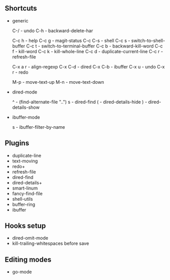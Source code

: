 ## Shortcuts

* generic

    C-/     - undo
    C-h     - backward-delete-har
    
    C-c h   - help
    C-c g   - magit-status
    C-c C-s - shell
    C-c s   - switch-to-shell-buffer
    C-c t   - switch-to-terminal-buffer
    C-c b   - backward-kill-word
    C-c f   - kill-word
    C-c k   - kill-whole-line
    C-c d   - duplicate-current-line
    C-c r   - refresh-file

    C-x a r - align-regexp
    C-x C-d - dired
    C-x C-b - ibuffer
    C-x u   - undo
    C-x r   - redo

    M-p     - move-text-up
    M-n     - move-text-down

* dired-mode

    ^       - (find-alternate-file "..")
    s       - dired-find
    (       - dired-details-hide
    )       - dired-details-show

* ibuffer-mode

    s       - ibuffer-filter-by-name

## Plugins

* duplicate-line
* text-moving
* redo+
* refresh-file
* dired-find
* dired-details+
* smart-linum
* fancy-find-file
* shell-utils
* buffer-ring
* ibuffer

## Hooks setup

* dired-omit-mode
* kill-trailing-whitespaces before save

## Editing modes

* go-mode
